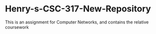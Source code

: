 # Henry-s-CSC-317-New-Repository
This is an assignment for Computer Networks, and contains the relative coursework
